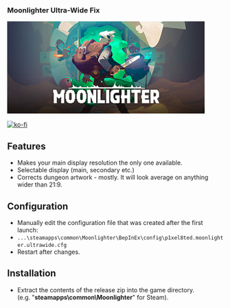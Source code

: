 ### Moonlighter Ultra-Wide Fix

![Game Logo](header.jpg)<br>

[![ko-fi](https://ko-fi.com/img/githubbutton_sm.svg)](https://ko-fi.com/F2F2DI3WA)<br>

## Features

- Makes your main display resolution the only one available.
- Selectable display (main, secondary etc.)
- Corrects dungeon artwork - mostly. It will look average on anything wider than 21:9.

## Configuration
- Manually edit the configuration file that was created after the first launch:
- `...\steamapps\common\Moonlighter\BepInEx\config\p1xel8ted.moonlighter.ultrawide.cfg`
- Restart after changes.

## Installation
- Extract the contents of the release zip into the game directory.<br />(e.g. "**steamapps\common\Moonlighter**" for Steam).
